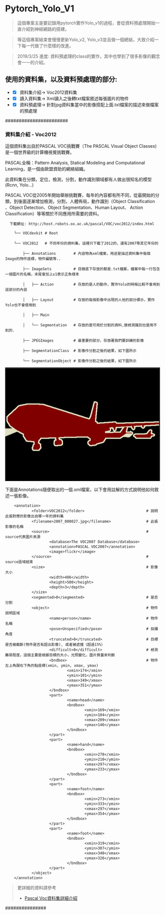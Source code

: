 # Pytorch_Yolo_V1
> 這個專案主是要記錄用pytorch實作Yolo_v1的過程，會從資料預處理開始一直介紹到神經網路的搭建。

> 等這個專案結束會慢慢更新Yolo_v2, Yolo_v3並且做一個總結，大致介紹一下每一代做了什麼樣的改進。

> 2019/3/25 進度: 資料預處理的class的實作，其中也學到了很多影像的觀念會一一的介紹。

## 使用的資料集，以及資料預處理的部分:
*  -[x] 資料集介紹-> Voc2012資料集
*  -[x] 讀入資料集-> Xml讀入之後轉txt檔案敘述每張圖片的物件
*  -[x] 資料預處理-> 針對jpg資料集當中的影像搭配上面.txt檔案的描述來做檔案的預處理

#######################
### 資料集介紹 - Voc2012

這個資料集出自於PASCAL VOC挑戰賽（The PASCAL Visual Object Classes)是一個世界級的計算機視覺挑戰賽。 

PASCAL全稱：Pattern Analysis, Statical Modeling and Computational Learning，是一個由歐盟資助的網絡組織。

此資料集在分類，定位，檢測，分割，動作識別領域都有人做出很知名的模型(Rcnn, Yolo...)

PASCAL VOC從2005年開始舉辦挑戰賽，每年的內容都有所不同，從最開始的分類，到後面逐漸增加檢測，分割，人體佈局，動作識別（Object Classification 、Object Detection、Object Segmentation、Human Layout、 Action Classification）等等關於不同應用所需要的資料。



`   下載網址: http://host.robots.ox.ac.uk/pascal/VOC/voc2012/index.html   `
        
        └── VOCdevkit # Root
    
        └── VOC2012   # 不同年份的資料集，這裡只下載了2012的，還有2007等其它年份的
        
            ├── Annotations        # 內容物為xml檔案，用途是描述資料集中每個Image的物件座標，物件編號等..
            
            ├── ImageSets          # 目錄底下存放的都是.txt檔案，檔案中每一行包含一個圖片的名稱，末尾會加上±1表示正負樣本
            
            │   ├── Action         # 存放的是人的動作，實作Yolo的時候比較不會用到這部分的內容
            
            │   ├── Layout         # 存放的每個影像中出現的人他的部分標示，實作Yolo也不會使用到
            
            │   ├── Main    
            
            │   └── Segmentation   # 存放的是可用於分割的資料,做檢測識別也是用不到的.
            
            ├── JPEGImages         # 最重要的部分，存放著我們要訓練的影像
            
            ├── SegmentationClass  # 影像作分割之後的結果，如下圖所示
            
            └── SegmentationObject # 影像作分割之後的結果，如下圖所示
            
![SegmentationClass example picture](/Readme_ExampleImage/SegmentationClassExample.PNG)

下面是Annotations隨便取出的一個.xml檔案，以下會用註解的方式說明他如何敘述一張影像。

        <annotation>
                <folder>VOC2012</folder>                            # 說明此張對應的影像出自哪一年的資料集
                <filename>2007_000027.jpg</filename>                # 此張影像的名稱
                <source>                                            # source代表圖片來源
                        <database>The VOC2007 Database</database> 
                        <annotation>PASCAL VOC2007</annotation>
                        <image>flickr</image>
                </source>                                           # source區域結束
                <size>                                              # 影像大小
                        <width>486</width>
                        <height>500</height>
                        <depth>3</depth>
                </size>
                <segmented>0</segmented>                            # 是否分割
                <object>                                            # 物件說明區域
                        <name>person</name>                         # 物件名稱
                        <pose>Unspecified</pose>                    # 拍攝角度
                        <truncated>0</truncated>                    # 目標是否被截斷(物件是否有超出影像), 或者被遮擋（超過15%）
                        <difficult>0</difficult>                    # 檢測難易程度，這個主要是根據目標的大小，光照變化，圖片質量來判斷
                        <bndbox>                                    # 物件左上角跟右下角的點座標(xmin, ymin, xmax, ymax)
                                <xmin>174</xmin>
                                <ymin>101</ymin>
                                <xmax>349</xmax>
                                <ymax>351</ymax>
                        </bndbox>
                        <part>
                                <name>head</name>
                                <bndbox>
                                        <xmin>169</xmin>
                                        <ymin>104</ymin>
                                        <xmax>209</xmax>
                                        <ymax>146</ymax>
                                </bndbox>
                        </part>
                        <part>
                                <name>hand</name>
                                <bndbox>
                                        <xmin>278</xmin>
                                        <ymin>210</ymin>
                                        <xmax>297</xmax>
                                        <ymax>233</ymax>
                                </bndbox>
                        </part>
                        <part>
                                <name>foot</name>
                                <bndbox>
                                        <xmin>273</xmin>
                                        <ymin>333</ymin>
                                        <xmax>297</xmax>
                                        <ymax>354</ymax>
                                </bndbox>
                        </part>
                        <part>
                                <name>foot</name>
                                <bndbox>
                                        <xmin>319</xmin>
                                        <ymin>307</ymin>
                                        <xmax>340</xmax>
                                        <ymax>326</ymax>
                                </bndbox>
                        </part>
                </object>
        </annotation>

> 更詳細的資料請參考
> * [Pascal Voc資料集詳細介紹](https://arleyzhang.github.io/articles/1dc20586/)

###############





